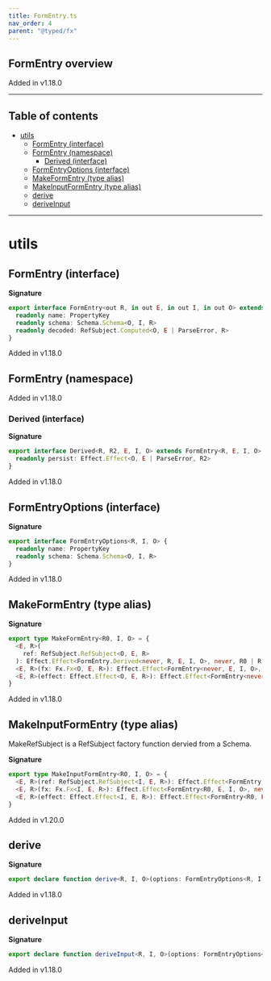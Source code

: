 ```yaml
---
title: FormEntry.ts
nav_order: 4
parent: "@typed/fx"
---
```


## FormEntry overview

Added in v1.18.0

---

<h2 class="text-delta">Table of contents</h2>

- [utils](#utils)
  - [FormEntry (interface)](#formentry-interface)
  - [FormEntry (namespace)](#formentry-namespace)
    - [Derived (interface)](#derived-interface)
  - [FormEntryOptions (interface)](#formentryoptions-interface)
  - [MakeFormEntry (type alias)](#makeformentry-type-alias)
  - [MakeInputFormEntry (type alias)](#makeinputformentry-type-alias)
  - [derive](#derive)
  - [deriveInput](#deriveinput)

---

# utils

## FormEntry (interface)

**Signature**

```ts
export interface FormEntry<out R, in out E, in out I, in out O> extends RefSubject.RefSubject<I, E | ParseError, R> {
  readonly name: PropertyKey
  readonly schema: Schema.Schema<O, I, R>
  readonly decoded: RefSubject.Computed<O, E | ParseError, R>
}
```

Added in v1.18.0

## FormEntry (namespace)

Added in v1.18.0

### Derived (interface)

**Signature**

```ts
export interface Derived<R, R2, E, I, O> extends FormEntry<R, E, I, O> {
  readonly persist: Effect.Effect<O, E | ParseError, R2>
}
```

Added in v1.18.0

## FormEntryOptions (interface)

**Signature**

```ts
export interface FormEntryOptions<R, I, O> {
  readonly name: PropertyKey
  readonly schema: Schema.Schema<O, I, R>
}
```

Added in v1.18.0

## MakeFormEntry (type alias)

**Signature**

```ts
export type MakeFormEntry<R0, I, O> = {
  <E, R>(
    ref: RefSubject.RefSubject<O, E, R>
  ): Effect.Effect<FormEntry.Derived<never, R, E, I, O>, never, R0 | R | Scope.Scope>
  <E, R>(fx: Fx.Fx<O, E, R>): Effect.Effect<FormEntry<never, E, I, O>, never, R0 | R | Scope.Scope>
  <E, R>(effect: Effect.Effect<O, E, R>): Effect.Effect<FormEntry<never, E, I, O>, never, R0 | R | Scope.Scope>
}
```

Added in v1.18.0

## MakeInputFormEntry (type alias)

MakeRefSubject is a RefSubject factory function dervied from a Schema.

**Signature**

```ts
export type MakeInputFormEntry<R0, I, O> = {
  <E, R>(ref: RefSubject.RefSubject<I, E, R>): Effect.Effect<FormEntry.Derived<R0, R, E, I, O>, never, R | Scope.Scope>
  <E, R>(fx: Fx.Fx<I, E, R>): Effect.Effect<FormEntry<R0, E, I, O>, never, R | Scope.Scope>
  <E, R>(effect: Effect.Effect<I, E, R>): Effect.Effect<FormEntry<R0, E, I, O>, never, R | Scope.Scope>
}
```

Added in v1.20.0

## derive

**Signature**

```ts
export declare function derive<R, I, O>(options: FormEntryOptions<R, I, O>): MakeFormEntry<R, I, O>
```

Added in v1.18.0

## deriveInput

**Signature**

```ts
export declare function deriveInput<R, I, O>(options: FormEntryOptions<R, I, O>): MakeInputFormEntry<R, I, O>
```

Added in v1.18.0
